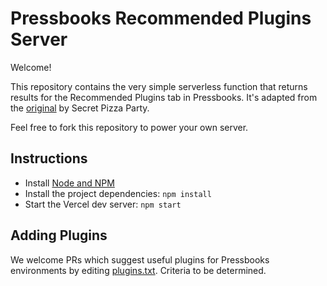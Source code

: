 # Pressbooks Recommended Plugins Server

Welcome!

This repository contains the very simple serverless function that returns results for the Recommended Plugins tab in Pressbooks. It's adapted from the [original](https://github.com/secretpizzaparty/better-plugin-recommendations-server) by Secret Pizza Party.

Feel free to fork this repository to power your own server.

## Instructions

* Install [Node and NPM](https://nodejs.org/en/download/)
* Install the project dependencies: `npm install`
* Start the Vercel dev server: `npm start`

## Adding Plugins

We welcome PRs which suggest useful plugins for Pressbooks environments by editing [plugins.txt](https://github.com/pressbooks/pressbooks-recommended-plugins-server/blob/master/plugins.txt). Criteria to be determined.
